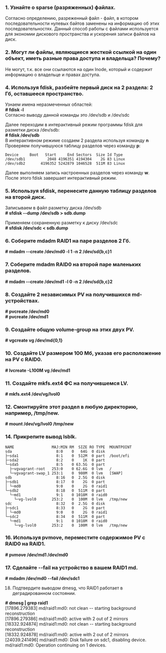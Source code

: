 ### 1. Узнайте о sparse (разряженных) файлах.

Согласно определению, разреженный файл - файл, в котором последовательности нулевых байтов заменены на информацию об этих последовательностях. Данный способ работы с файлами используется для экономии дискового пространства и ускорения записи файлов на диск.

### 2. Могут ли файлы, являющиеся жесткой ссылкой на один объект, иметь разные права доступа и владельца? Почему?

Не могут, т.к. все они ссылаются на один Inode, который и содержит информацию о владельце и правах доступа.

### 4. Используя fdisk, разбейте первый диск на 2 раздела: 2 Гб, оставшееся пространство.

Узнаем имена неразмеченных областей:  
**# fdisk -l**  
Согласно выводу данной команды это /dev/sdb и /dev/sdc	

Далее переходим в интерактивный режим программы fdisk для разметки диска /dev/sdb:  
**# fdisk /dev/sdb**  
В интерактивном режиме создаем 2 раздела используя команду **n**  
Проверяем получившуюся таблицу разделов через команду **p**:
```
Device     Boot   Start     End Sectors  Size Id Type
/dev/sdb1          2048 4196351 4194304    2G 83 Linux
/dev/sdb2       4196352 5242879 1046528  511M 83 Linux
```
Далее выполняем запись настроенных разделов через команду **w**. После этого fdisk завершает интерактивный режим.  

### 5. Используя sfdisk, перенесите данную таблицу разделов на второй диск.

Записываем в файл разметку диска /dev/sdb  
**# sfdisk --dump /dev/sdb > sdb.dump**  

Применяем сохраненную разметку к диску /dev/sdc  
**# sfdisk /dev/sdc < sdb.dump**  

### 6. Соберите mdadm RAID1 на паре разделов 2 Гб.

**# mdadm --create /dev/md0 -l 1 -n 2 /dev/sd{b,c}1**

### 7. Соберите mdadm RAID0 на второй паре маленьких разделов.

**# mdadm --create /dev/md1 -l 0 -n 2 /dev/sd{b,c}2**

### 8. Создайте 2 независимых PV на получившихся md-устройствах.

**# pvcreate /dev/md0**  
**# pvcreate /dev/md1**  

### 9. Создайте общую volume-group на этих двух PV.

**# vgcreate vg /dev/md{0,1}**

### 10. Создайте LV размером 100 Мб, указав его расположение на PV с RAID0.

**# lvcreate -L100M vg /dev/md1**

### 11. Создайте mkfs.ext4 ФС на получившемся LV.

**# mkfs.ext4 /dev/vg/lvol0**

### 12. Смонтируйте этот раздел в любую директорию, например, /tmp/new.

**# mount /dev/vg/lvol0 /tmp/new**

### 14. Прикрепите вывод lsblk.
```
NAME                 MAJ:MIN RM  SIZE RO TYPE  MOUNTPOINT
sda                    8:0    0   64G  0 disk
├─sda1                 8:1    0  512M  0 part  /boot/efi
├─sda2                 8:2    0    1K  0 part
└─sda5                 8:5    0 63.5G  0 part
  ├─vgvagrant-root   253:0    0 62.6G  0 lvm   /
  └─vgvagrant-swap_1 253:1    0  980M  0 lvm   [SWAP]
sdb                    8:16   0  2.5G  0 disk
├─sdb1                 8:17   0    2G  0 part
│ └─md0                9:0    0    2G  0 raid1
└─sdb2                 8:18   0  511M  0 part
  └─md1                9:1    0 1018M  0 raid0
    └─vg-lvol0       253:2    0  100M  0 lvm   /tmp/new
sdc                    8:32   0  2.5G  0 disk
├─sdc1                 8:33   0    2G  0 part
│ └─md0                9:0    0    2G  0 raid1
└─sdc2                 8:34   0  511M  0 part
  └─md1                9:1    0 1018M  0 raid0
    └─vg-lvol0       253:2    0  100M  0 lvm   /tmp/new
```	
### 16. Используя pvmove, переместите содержимое PV с RAID0 на RAID1.

**# pvmove /dev/md1 /dev/md0**

### 17. Сделайте --fail на устройство в вашем RAID1 md.

**# mdadm /dev/md0 --fail /dev/sdc1**

18. Подтвердите выводом dmesg, что RAID1 работает в деградированном состоянии.

**# dmesg | grep raid1**  
[17896.279383] md/raid1:md0: not clean -- starting background reconstruction  
[17896.279386] md/raid1:md0: active with 2 out of 2 mirrors  
[18332.924874] md/raid1:md0: not clean -- starting background reconstruction  
[18332.924878] md/raid1:md0: active with 2 out of 2 mirrors  
[24039.241496] md/raid1:md0: Disk failure on sdc1, disabling device.  
               md/raid1:md0: Operation continuing on 1 devices.  
